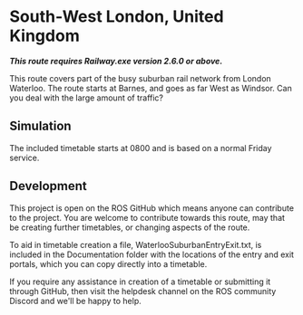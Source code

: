 # South-West London, United Kingdom

***This route requires Railway.exe version 2.6.0 or above.***

This route covers part of the busy suburban rail network from London Waterloo. The route starts at Barnes, and goes as far West as Windsor. Can you deal with the large amount of traffic?

## Simulation

The included timetable starts at 0800 and is based on a normal Friday service.

## Development

This project is open on the ROS GitHub which means anyone can contribute to the project. You are welcome to contribute towards this route, may that be creating further timetables, or changing aspects of the route.

To aid in timetable creation a file, WaterlooSuburbanEntryExit.txt, is included in the Documentation folder with the locations of the entry and exit portals, which you can copy directly into a timetable.

If you require any assistance in creation of a timetable or submitting it through GitHub, then visit the helpdesk channel on the ROS community Discord and we'll be happy to help.

